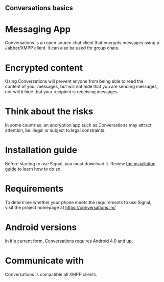 ## Conversations basics

# Messaging App
Conversations is an open source chat client that encrypts messages using a Jabber/XMPP client. It can also be used for group chats.
<br>
# Encrypted content
Using Conversations will prevent anyone from being able to read the content of your messages, but will not hide that you are sending messages, nor will it hide that your recipient is receiving messages.
<br>
# Think about the risks
In some countries, an encryption app such as Conversations may attract attention, be illegal or subject to legal constraints.
<br>
# Installation guide
Before starting to use Signal, you must download it. Review [the installation guide](en/topics/tool-6-conversations/0-getting-started/4-1-howto-install.md) to learn how to do so.
<br>
# Requirements
To determine whether your phone meets the requirements to use Signal, visit the project homepage at https://conversations.im/
<br>
# Android versions
In it's current form, Conversations requires Android 4.0 and up.
<br>
# Communicate with
 Conversations is compatible all XMPP clients.

